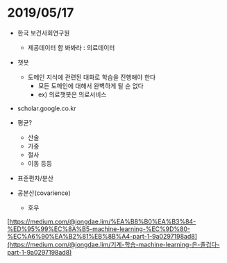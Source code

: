# 2019/05/17

- 한국 보건사회연구원
  - 제공데이터 함 봐봐라 : 의료데이터

- 챗봇
  - 도메인 지식에 관련된 대화로 학습을 진행해야 한다
    - 모든 도메인에 대해서 완벽하게 될 순 없다
    - ex) 의료챗봇은 의료서비스
- scholar.google.co.kr



- 평균?
  - 산술
  - 가중
  - 절사
  - 이동 등등
- 표준편차/분산
- 공분산(covarience)
  - 호우

[https://medium.com/@jongdae.lim/%EA%B8%B0%EA%B3%84-%ED%95%99%EC%8A%B5-machine-learning-%EC%9D%80-%EC%A6%90%EA%B2%81%EB%8B%A4-part-1-9a0297198ad8](https://medium.com/@jongdae.lim/기계-학습-machine-learning-은-즐겁다-part-1-9a0297198ad8)